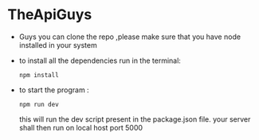 # TheApiGuys

- Guys you can clone the repo ,please make sure that you have node installed in your system

- to install all the dependencies run in the terminal:
  ```
  npm install
  ```

- to start the program :
  ```
  npm run dev
  ```
  this will run the dev script present in the package.json file.
  your server shall then run on local host port 5000
